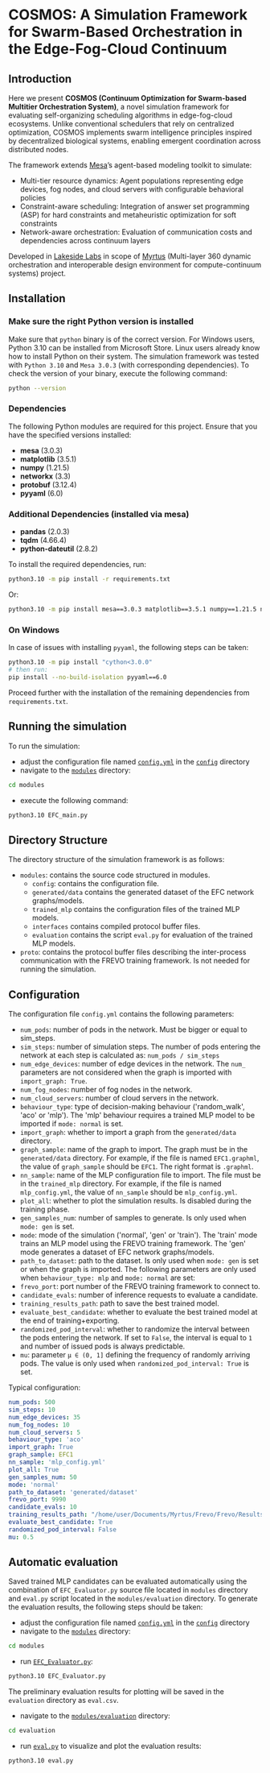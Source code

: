 # COSMOS: A Simulation Framework for Swarm-Based Orchestration in the Edge-Fog-Cloud Continuum

## Introduction

Here we present **COSMOS (Continuum Optimization for Swarm-based Multitier Orchestration System)**, a novel simulation framework for evaluating self-organizing scheduling algorithms in edge-fog-cloud ecosystems. Unlike conventional schedulers that rely on centralized optimization, COSMOS implements swarm intelligence principles inspired by decentralized biological systems, enabling emergent coordination across distributed nodes. 

The framework extends [Mesa](https://mesa.readthedocs.io/latest/)’s agent-based modeling toolkit to simulate:
* Multi-tier resource dynamics: Agent populations representing edge devices, fog nodes, and cloud servers with configurable behavioral policies
* Constraint-aware scheduling: Integration of answer set programming (ASP) for hard constraints and metaheuristic optimization for soft constraints
* Network-aware orchestration: Evaluation of communication costs and dependencies across continuum layers

Developed in [Lakeside Labs](https://www.lakeside-labs.com/) in scope of [Myrtus](https://myrtus-project.eu/) (Multi-layer 360 dynamic orchestration and interoperable design environment for compute-continuum systems) project.


## Installation

### Make sure the right Python version is installed
Make sure that `python` binary is of the correct version. For Windows users, Python 3.10 can be installed from Microsoft Store.
Linux users already know how to install Python on their system.
The simulation framework was tested with `Python 3.10` and `Mesa 3.0.3` (with corresponding dependencies). To check the version of your binary, execute the following command:
```bash
python --version
```

### Dependencies
The following Python modules are required for this project. Ensure that you have the specified versions installed:

- **mesa** (3.0.3)
- **matplotlib** (3.5.1)
- **numpy** (1.21.5)
- **networkx** (3.3)
- **protobuf** (3.12.4)
- **pyyaml** (6.0)

### Additional Dependencies (installed via mesa)
- **pandas** (2.0.3)
- **tqdm** (4.66.4)
- **python-dateutil** (2.8.2)

To install the required dependencies, run:

```bash
python3.10 -m pip install -r requirements.txt
```

Or:
```bash
python3.10 -m pip install mesa==3.0.3 matplotlib==3.5.1 numpy==1.21.5 networkx==3.3 protobuf==3.12.4 pyyaml==6.0
```

### On Windows
In case of issues with installing `pyyaml`, the following steps can be taken:
```bash
python3.10 -m pip install "cython<3.0.0"
# then run:
pip install --no-build-isolation pyyaml==6.0
```
Proceed further with the installation of the remaining dependencies from `requirements.txt`.

## Running the simulation
To run the simulation:
* adjust the configuration file named [`config.yml`](./modules/config/config.yml) in the [`config`](./modules/config) directory
* navigate to the [`modules`](./modules) directory:
```bash
cd modules
```
* execute the following command:
```bash
python3.10 EFC_main.py
```

## Directory Structure
The directory structure of the simulation framework is as follows:
* `modules`: contains the source code structured in modules.
    * `config`: contains the configuration file.
    * `generated/data` contains the generated dataset of the EFC network graphs/models.
    * `trained_mlp` contains the configuration files of the trained MLP models.
    * `interfaces` contains compiled protocol buffer files.
    * `evaluation` contains the script `eval.py` for evaluation of the trained MLP models.
* `proto`: contains the protocol buffer files describing the inter-process communication with the FREVO training framework. Is not needed for running the simulation.

## Configuration
The configuration file `config.yml` contains the following parameters:
* `num_pods`: number of pods in the network. Must be bigger or equal to sim_steps.
* `sim_steps`: number of simulation steps. The number of pods entering the network at each step is calculated as: `num_pods / sim_steps`
* `num_edge_devices`: number of edge devices in the network. The `num_` parameters are not considered when the graph is imported with `import_graph: True`.
* `num_fog_nodes`: number of fog nodes in the network.
* `num_cloud_servers`: number of cloud servers in the network.
* `behaviour_type`: type of decision-making behaviour ('random_walk', 'aco' or 'mlp'). The 'mlp' behaviour requires a trained MLP model to be imported if `mode: normal` is set.
* `import_graph`: whether to import a graph from the `generated/data` directory.
* `graph_sample`: name of the graph to import. The graph must be in the `generated/data` directory. For example, if the file is named `EFC1.graphml`, the value of `graph_sample` should be `EFC1`. The right format is `.graphml`.
* `nn_sample`: name of the MLP configuration file to import. The file must be in the `trained_mlp` directory. For example, if the file is named `mlp_config.yml`, the value of `nn_sample` should be `mlp_config.yml`.
* `plot_all`: whether to plot the simulation results. Is disabled during the training phase.
* `gen_samples_num`: number of samples to generate. Is only used when `mode: gen` is set.
* `mode`: mode of the simulation ('normal', 'gen' or 'train'). The 'train' mode trains an MLP model using the FREVO training framework. The 'gen' mode generates a dataset of EFC network graphs/models.
* `path_to_dataset`: path to the dataset. Is only used when `mode: gen` is set or when the graph is imported.
The following parameters are only used when `behaviour_type: mlp` and `mode: normal` are set:
* `frevo_port`: port number of the FREVO training framework to connect to.
* `candidate_evals`: number of inference requests to evaluate a candidate.
* `training_results_path`: path to save the best trained model.
* `evaluate_best_candidate`: whether to evaluate the best trained model at the end of training+exporting.
* `randomized_pod_interval`: whether to randomize the interval between the pods entering the network. If set to `False`, the interval is equal to `1` and number of issued pods is always predictable.
* `mu`: parameter `µ ∈ (0, 1]` defining the frequency of randomly arriving pods. The value is only used when `randomized_pod_interval: True` is set.

Typical configuration:
```yaml
num_pods: 500
sim_steps: 10
num_edge_devices: 35
num_fog_nodes: 10
num_cloud_servers: 5
behaviour_type: 'aco'
import_graph: True
graph_sample: EFC1
nn_sample: 'mlp_config.yml'
plot_all: True
gen_samples_num: 50
mode: 'normal'
path_to_dataset: 'generated/dataset'
frevo_port: 9990
candidate_evals: 10
training_results_path: "/home/user/Documents/Myrtus/Frevo/Frevo/Results/EFC_test"
evaluate_best_candidate: True
randomized_pod_interval: False
mu: 0.5
```

## Automatic evaluation
Saved trained MLP candidates can be evaluated automatically using the combination of `EFC_Evaluator.py` source file located in `modules` directory and `eval.py` script located in the `modules/evaluation` directory.
To generate the evaluation results, the following steps should be taken:
* adjust the configuration file named [`config.yml`](./modules/config/config.yml) in the [`config`](./modules/config) directory
* navigate to the [`modules`](./modules) directory:
```bash
cd modules
```
* run [`EFC_Evaluator.py`](./modules/EFC_Evaluator.py):
```bash
python3.10 EFC_Evaluator.py
```
The preliminary evaluation results for plotting will be saved in the `evaluation` directory as `eval.csv`.
* navigate to the [`modules/evaluation`](./modules/evaluation) directory:
```bash
cd evaluation
```
* run [`eval.py`](./modules/evaluation/eval.py) to visualize and plot the evaluation results:
```bash
python3.10 eval.py
```
